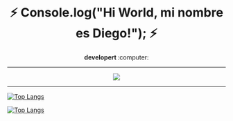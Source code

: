 ### <h1 align="center"><b> :zap: Console.log("Hi World, mi nombre es Diego!"); :zap: </b></h1>
<p align="center"><b> developert </b> :computer:</p>

<hr>
<p align="center"><img src="https://github-readme-stats.vercel.app/api?username=diegolu7&&show_icons=true&title_color=00fa9a&icon_color=00c87b&text_color=00fa9a&bg_color=191919&count_private=true"></p>
<hr>



[![Top Langs](https://github-readme-stats.vercel.app/api/top-langs/?username=diegolu7&layout=compact)](https://github.com/anuraghazra/github-readme-stats) 

<!--
**diegolu7/diegolu7** is a ✨ _special_ ✨ repository because its `README.md` (this file) appears on your GitHub profile.

Here are some ideas to get you started:

- 🔭 I’m currently working on ...
- 🌱 I’m currently learning ...
- 👯 I’m looking to collaborate on ...
- 🤔 I’m looking for help with ...
- 💬 Ask me about ...
- 📫 How to reach me: ...
- 😄 Pronouns: ...
- ⚡ Fun fact: ...
-->   
<p><a href="https://github.com/diegolu7/github-readme-stats"><img src="https://camo.githubusercontent.com/51f015b593bb8c41b08553bf964efea505477c3fdee918b8d45c39ccd712bbad/68747470733a2f2f6769746875622d726561646d652d73746174732e76657263656c2e6170702f6170692f746f702d6c616e67732f3f757365726e616d653d6a70726f6d616e6f6e65742662675f636f6c6f723d30303030303026746578745f636f6c6f723d464646464646267469746c655f636f6c6f723d313539453441266c616e67735f636f756e743d313026636172645f77696474683d31303030266c61796f75743d636f6d70616374" alt="Top Langs" data-canonical-src="https://github-readme-stats.vercel.app/api/top-langs/?username=diegolu7&amp;bg_color=000000&amp;text_color=FFFFFF&amp;title_color=159E4A&amp;langs_count=10&amp;card_width=1000&amp;layout=compact" style="max-width: 100%;"></a></p>
